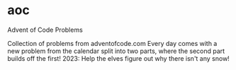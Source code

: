 # aoc
Advent of Code Problems

Collection of problems from adventofcode.com
Every day comes with a new problem from the calendar split into two parts, where the second part builds off the first!
2023: Help the elves figure out why there isn't any snow!

